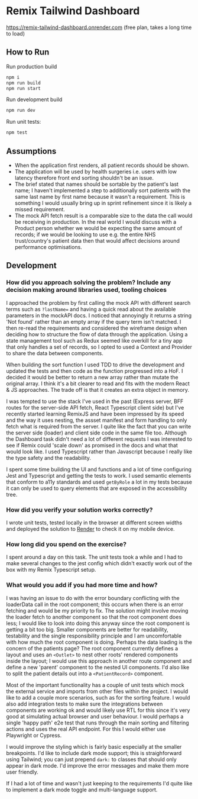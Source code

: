 # Remix Tailwind Dashboard
https://remix-tailwind-dashboard.onrender.com (free plan, takes a long time to load)

## How to Run
Run production build
```sh
npm i
npm run build
npm run start 
```
Run development build
```sh
npm run dev
```
Run unit tests:
```sh
npm test
```

## Assumptions
- When the application first renders, all patient records should be shown.
- The application will be used by health surgeries i.e. users with low latency therefore front end sorting shouldn't be an issue.
- The brief stated that names should be sortable by the patient's last name; I haven't implemented a step to additionally sort patients with the same last name by first name because it wasn't a requirement. This is something I would usually bring up in sprint refinement since it is likely a missed requirement.
- The mock API fetch result is a comparable size to the data the call would be receiving in production. In the real world I would discuss with a Product person whether we would be expecting the same amount of records; if we would be looking to use e.g. the entire NHS trust/country's patient data then that would affect decisions around performance optimisations.

## Development

### How did you approach solving the problem? Include any decision making around libraries used, tooling choices

I approached the problem by first calling the mock API with different search terms such as `?lastName=` and having a quick read about the available parameters in the mockAPI docs. I noticed that annoyingly it returns a string 'Not found' rather than an empty array if the query term isn't matched. I then re-read the requirements and considered the wireframe design when deciding how to structure the flow of data through the application. Using a state management tool such as Redux seemed like overkill for a tiny app that only handles a set of records, so I opted to used a Context and Provider to share the data between components.

When building the sort function I used TDD to drive the development and updated the tests and then code as the function progressed into a HoF. I decided it would be better to return a new array rather than mutate the original array. I think it's a bit clearer to read and fits with the modern React & JS approaches. The trade off is that it creates an extra object in memory.  

I was tempted to use the stack I've used in the past (Express server, BFF routes for the server-side API fetch, React Typescript client side) but I've recently started learning RemixJS and have been impressed by its speed and the way it uses nesting, the assset manifest and form handling to only fetch what is required from the server. I quite like the fact that you can write the server side (loader) and client side code in the same file too. Although the Dashboard task didn't need a lot of different requests I was interested to see if Remix could 'scale down' as promised in the docs and what that would look like. I used Typescript rather than Javascript because I really like the type safety and the readability.

I spent some time building the UI and functions and a lot of time configuring Jest and Typescript and getting the tests to work. I used semantic elements that conform to a11y standards and used `getByRole` a lot in my tests because it can only be used to query elements that are exposed in the accessibility tree.

### How did you verify your solution works correctly?

I wrote unit tests, tested locally in the browser at different screen widths and deployed the solution to [Render](https://render.com/) to check it on my mobile device.

### How long did you spend on the exercise?

I spent around a day on this task. The unit tests took a while and I had to make several changes to the jest config which didn't exactly work out of the box with my Remix Typescript setup.

### What would you add if you had more time and how?

I was having an issue to do with the error boundary conflicting with the loaderData call in the root component; this occurs when there is an error fetching and would be my priority to fix. The solution might involve moving the loader fetch to another component so that the root component does less; I would like to look into doing this anyway since the root component is getting a bit too big. Smaller components are better for readability, testability and the single responsibility principle and I am uncomfortable with how much the root component is doing. Perhaps the data loading is the concern of the patients page? The root component currently defines a layout and uses an `<Outlet>` to nest other roots' rendered components inside the layout; I would use this approach in another route component and define a new 'parent' component to the nested UI components. I'd also like to split the patient details out into a `<PatientRecord>` component.

Most of the important functionality has a couple of unit tests which mock the external service and imports from other files within the project. I would like to add a couple more scenarios, such as for the sorting feature. I would also add integration tests to make sure the integrations between components are working ok and would likely use RTL for this since it's very good at simulating actual browser and user behaviour. I would perhaps a single 'happy path' e2e test that runs through the main sorting and filtering actions and uses the real API endpoint. For this I would either use Playwright or Cypress.

I would improve the styling which is fairly basic especially at the smaller breakpoints. I'd like to include dark mode support; this is straighforward using Tailwind; you can just prepend `dark:` to classes that should only appear in dark mode. I'd improve the error messages and make them more user friendly.

If I had a lot of time and wasn't just keeping to the requirements I'd quite like to implement a dark mode toggle and multi-language support. 

